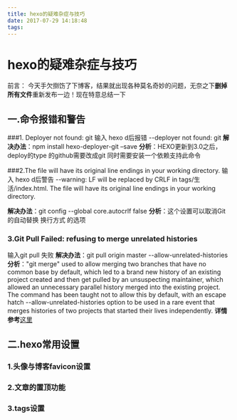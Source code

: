 ```yaml
---
title: hexo的疑难杂症与技巧
date: 2017-07-29 14:18:48
tags:
---
```


# hexo的疑难杂症与技巧

前言：
今天手欠捯饬了下博客，结果就出现各种莫名奇妙的问题，无奈之下**删掉所有文件**重新发布一边！现在特意总结一下

## 一.命令报错和警告
###1. Deployer not found: git
输入 hexo d后报错
--deployer not found: git
**解决办法**：npm install hexo-deployer-git –save
**分析**：HEXO更新到3.0之后，deploy的type 的github需要改成git
同时需要安装一个依赖支持此命令

###2.The file will have its original line endings in your working directory.
输入 hexo d后警告
--warning: LF will be replaced by CRLF in tags/生活/index.html.
The file will have its original line endings in your working directory.

**解决办法**：git config --global core.autocrlf  false
**分析**：这个设置可以取消Git的自动替换 换行方式 的选项

### 3.Git Pull Failed: refusing to merge unrelated histories
输入git pull 失败
**解决办法**：git pull origin master --allow-unrelated-histories
**分析**："git merge" used to allow merging two branches that have no common base by default, which led to a brand new history of an existing project created and then get pulled by an unsuspecting maintainer, which allowed an unnecessary parallel history merged into the existing project. The command has been taught not to allow this by default, with an escape hatch --allow-unrelated-histories option to be used in a rare event that merges histories of two projects that started their lives independently.
**详情参考**[这里](https://stackoverflow.com/questions/37937984/git-refusing-to-merge-unrelated-histories "这里")

## 二.hexo常用设置
### 1.头像与博客favicon设置
### 2.文章的置顶功能
### 3.tags设置

